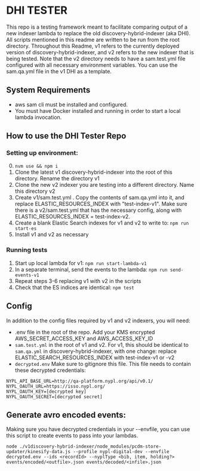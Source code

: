 # DHI TESTER
This repo is a testing framework meant to facilitate comparing output of a new indexer lambda to replace the old discovery-hybrid-indexer (aka DHI). All scripts mentioned in this readme are written to be run from the root directory. Throughout this Readme, v1 refers to the currently deployed version of discovery-hybrid-indexer, and v2 refers to the new indexer that is being tested. Note that the v2 directory needs to have a sam.test.yml file configured with all necessary environment variables. You can use the sam.qa.yml file in the v1 DHI as a template. 

## System Requirements
- aws sam cli must be installed and configured.
- You must have Docker installed and running in order to start a local lambda invocation.

## How to use the DHI Tester Repo

### Setting up environment:
0. `nvm use && npm i`
1. Clone the latest v1 discovery-hybrid-indexer into the root of this directory. Rename the directory v1
2. Clone the new v2 indexer you are testing into a different directory. Name this directory v2
3. Create v1/sam.test.yml . Copy the contents of sam.qa.yml into it, and replace ELASTIC_RESOURCES_INDEX with "test-index-v1". Make sure there is a v2/sam.test.yml that has the necessary config, along with ELASTIC_RESOURCES_INDEX = test-index-v2.
4. Create a blank Elastic Search indexes for v1 and v2 to write to: `npm run start-es`
5. Install v1 and v2 as necessary

### Running tests
1. Start up local lambda for v1: `npm run start-lambda-v1`
2. In a separate terminal, send the events to the lambda:
`npm run send-events-v1`
3. Repeat steps 3-6 replacing v1 with v2 in the scripts
4. Check that the ES indices are identical: `npm test`

## Config
In addition to the config files required by v1 and v2 indexers, you will need:
- .env file in the root of the repo. Add your KMS encrypted AWS_SECRET_ACCESS_KEY and AWS_ACCESS_KEY_ID
- `sam.test.yml` in the root of v1 and v2. For v1, this should be identical to `sam.qa.yml` in discovery-hybrid-indexer, with one change: replace ELASTIC_SEARCH_RESOURCES_INDEX with test-index-v1 or -v2
- `decrypted.env` Make sure to gitignore this file. This file needs to contain these decrypted credentials:
```
NYPL_API_BASE_URL=http://qa-platform.nypl.org/api/v0.1/
NYPL_OAUTH_URL=https://isso.nypl.org/
NYPL_OAUTH_KEY=[decrypted key]
NYPL_OAUTH_SECRET=[decrypted secret]
```

## Generate avro encoded events:

Making sure you have decrypted credentials in your --envfile, you can use this script to create events to pass into your lambdas. 

`node ./v1discovery-hybrid-indexer/node_modules/pcdm-store-updater/kinesify-data.js --profile nypl-digital-dev --envfile decrypted.env --ids <recordId> --nyplType <bib, item, holding?> events/encoded/<outfile>.json events/decoded/<infile>.json`




